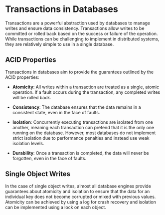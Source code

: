 # Transactions in Databases

Transactions are a powerful abstraction used by databases to manage writes and ensure data consistency. Transactions allow writes to be committed or rolled back based on the success or failure of the operation. While transactions can be challenging to implement in distributed systems, they are relatively simple to use in a single database.

## ACID Properties

Transactions in databases aim to provide the guarantees outlined by the ACID properties:

- **Atomicity**: All writes within a transaction are treated as a single, atomic operation. If a fault occurs during the transaction, any completed writes will be rolled back.

- **Consistency**: The database ensures that the data remains in a consistent state, even in the face of faults.

- **Isolation**: Concurrently executing transactions are isolated from one another, meaning each transaction can pretend that it is the only one running on the database. However, most databases do not implement strict isolation due to performance penalties and instead use weak isolation levels.

- **Durability**: Once a transaction is completed, the data will never be forgotten, even in the face of faults.

## Single Object Writes

In the case of single object writes, almost all database engines provide guarantees about atomicity and isolation to ensure that the data for an individual key does not become corrupted or mixed with previous values. Atomicity can be achieved by using a log for crash recovery and isolation can be implemented using a lock on each object.
